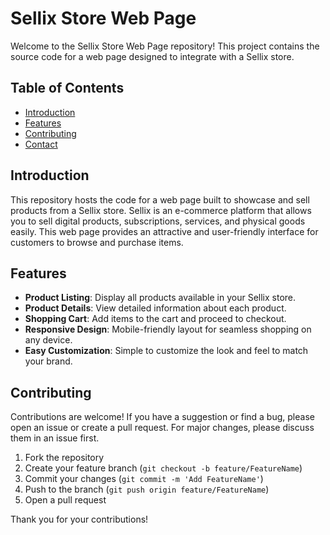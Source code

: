 # Sellix Store Web Page

Welcome to the Sellix Store Web Page repository! This project contains the source code for a web page designed to integrate with a Sellix store.

## Table of Contents

- [Introduction](#introduction)
- [Features](#features)
- [Contributing](#contributing)
- [Contact](#contact)

## Introduction

This repository hosts the code for a web page built to showcase and sell products from a Sellix store. Sellix is an e-commerce platform that allows you to sell digital products, subscriptions, services, and physical goods easily. This web page provides an attractive and user-friendly interface for customers to browse and purchase items.

## Features

- **Product Listing**: Display all products available in your Sellix store.
- **Product Details**: View detailed information about each product.
- **Shopping Cart**: Add items to the cart and proceed to checkout.
- **Responsive Design**: Mobile-friendly layout for seamless shopping on any device.
- **Easy Customization**: Simple to customize the look and feel to match your brand.

## Contributing

Contributions are welcome! If you have a suggestion or find a bug, please open an issue or create a pull request. For major changes, please discuss them in an issue first.

1. Fork the repository
2. Create your feature branch (`git checkout -b feature/FeatureName`)
3. Commit your changes (`git commit -m 'Add FeatureName'`)
4. Push to the branch (`git push origin feature/FeatureName`)
5. Open a pull request

Thank you for your contributions!


